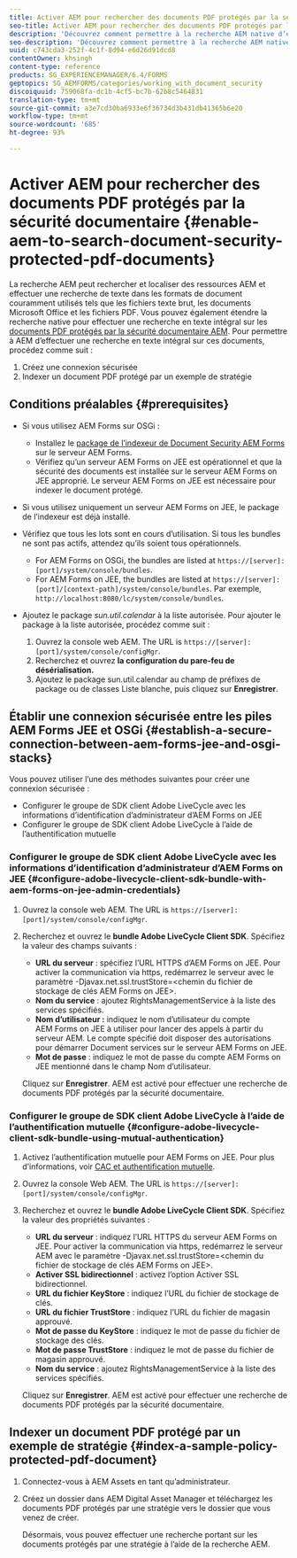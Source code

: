 ```yaml
---
title: Activer AEM pour rechercher des documents PDF protégés par la sécurité documentaire
seo-title: Activer AEM pour rechercher des documents PDF protégés par la sécurité documentaire
description: 'Découvrez comment permettre à la recherche AEM native d’effectuer une recherche de texte intégral sur des documents PDF protégés par DRM.  '
seo-description: 'Découvrez comment permettre à la recherche AEM native d’effectuer une recherche de texte intégral sur des documents PDF protégés par DRM.  '
uuid: c743cda3-252f-4c1f-8d94-e6d26d91dcd8
contentOwner: khsingh
content-type: reference
products: SG_EXPERIENCEMANAGER/6.4/FORMS
geptopics: SG_AEMFORMS/categories/working_with_document_security
discoiquuid: 759068fa-dc1b-4cf5-bc7b-62b8c5464831
translation-type: tm+mt
source-git-commit: a3e7cd30ba6933e6f36734d3b431db41365b6e20
workflow-type: tm+mt
source-wordcount: '685'
ht-degree: 93%

---
```



# Activer AEM pour rechercher des documents PDF protégés par la sécurité documentaire {#enable-aem-to-search-document-security-protected-pdf-documents}

La recherche AEM peut rechercher et localiser des ressources AEM et effectuer une recherche de texte dans les formats de document couramment utilisés tels que les fichiers texte brut, les documents Microsoft Office et les fichiers PDF. Vous pouvez également étendre la recherche native pour effectuer une recherche en texte intégral sur les [documents PDF protégés par la sécurité documentaire AEM](/help/forms/using/admin-help/document-security.md). Pour permettre à AEM d’effectuer une recherche en texte intégral sur ces documents, procédez comme suit :

1. Créez une connexion sécurisée
1. Indexer un document PDF protégé par un exemple de stratégie

## Conditions préalables {#prerequisites}

* Si vous utilisez AEM Forms sur OSGi :

   * Installez le [package de l’indexeur de Document Security AEM Forms](https://helpx.adobe.com/fr/aem-forms/kb/aem-forms-releases.html) sur le serveur AEM Forms.
   * Vérifiez qu’un serveur AEM Forms on JEE est opérationnel et que la sécurité des documents est installée sur le serveur AEM Forms on JEE approprié. Le serveur AEM Forms on JEE est nécessaire pour indexer le document protégé.

* Si vous utilisez uniquement un serveur AEM Forms on JEE, le package de l’indexeur est déjà installé.
* Vérifiez que tous les lots sont en cours d’utilisation. Si tous les bundles ne sont pas actifs, attendez qu’ils soient tous opérationnels.

   * For AEM Forms on OSGi, the bundles are listed at `https://[server]:[port]/system/console/bundles`.
   * For AEM Forms on JEE, the bundles are listed at `https://[server]:[port]/[context-path]/system/console/bundles`. Par exemple, `http://localhost:8080/lc/system/console/bundles`.

* Ajoutez le package *sun.util.calendar* à la liste autorisée. Pour ajouter le package à la liste autorisée, procédez comme suit :

   1. Ouvrez la console web AEM. The URL is `https://[server]:[port]/system/console/configMgr`.
   1. Recherchez et ouvrez **la configuration du pare-feu de désérialisation.**
   1. Ajoutez le package sun.util.calendar au champ de préfixes de package ou de classes Liste blanche, puis cliquez sur **Enregistrer**.

## Établir une connexion sécurisée entre les piles AEM Forms JEE et OSGi {#establish-a-secure-connection-between-aem-forms-jee-and-osgi-stacks}

Vous pouvez utiliser l’une des méthodes suivantes pour créer une connexion sécurisée :

* Configurer le groupe de SDK client Adobe LiveCycle avec les informations d’identification d’administrateur d’AEM Forms on JEE
* Configurer le groupe de SDK client Adobe LiveCycle à l’aide de l’authentification mutuelle

### Configurer le groupe de SDK client Adobe LiveCycle avec les informations d’identification d’administrateur d’AEM Forms on JEE {#configure-adobe-livecycle-client-sdk-bundle-with-aem-forms-on-jee-admin-credentials}

1. Ouvrez la console web AEM. The URL is `https://[server]:[port]/system/console/configMgr`.
1. Recherchez et ouvrez le **bundle Adobe LiveCycle Client SDK**. Spécifiez la valeur des champs suivants :

   * **URL du serveur** : spécifiez l’URL HTTPS d’AEM Forms on JEE. Pour activer la communication via https, redémarrez le serveur avec le paramètre -Djavax.net.ssl.trustStore=&lt;chemin du fichier de stockage de clés AEM Forms on JEE>.
   * **Nom du service** : ajoutez RightsManagementService à la liste des services spécifiés.
   * **Nom d’utilisateur :** indiquez le nom d’utilisateur du compte AEM Forms on JEE à utiliser pour lancer des appels à partir du serveur AEM. Le compte spécifié doit disposer des autorisations pour démarrer Document services sur le serveur AEM Forms on JEE.
   * **Mot de passe** : indiquez le mot de passe du compte AEM Forms on JEE mentionné dans le champ Nom d’utilisateur.

   Cliquez sur **Enregistrer**. AEM est activé pour effectuer une recherche de documents PDF protégés par la sécurité documentaire.

### Configurer le groupe de SDK client Adobe LiveCycle à l’aide de l’authentification mutuelle {#configure-adobe-livecycle-client-sdk-bundle-using-mutual-authentication}

1. Activez l’authentification mutuelle pour AEM Forms on JEE. Pour plus d’informations, voir [CAC et authentification mutuelle](https://helpx.adobe.com/fr/livecycle/kb/cac-mutual-authentication.html).
1. Ouvrez la console Web AEM. The URL is `https://[server]:[port]/system/console/configMgr`.
1. Recherchez et ouvrez le **bundle Adobe LiveCycle Client SDK**. Spécifiez la valeur des propriétés suivantes :

   * **URL du serveur** : indiquez l’URL HTTPS du serveur AEM Forms on JEE. Pour activer la communication via https, redémarrez le serveur AEM avec le paramètre -Djavax.net.ssl.trustStore=&lt;chemin du fichier de stockage de clés AEM Forms on JEE>.
   * **Activer SSL bidirectionnel** : activez l’option Activer SSL bidirectionnel.
   * **URL du fichier KeyStore** : indiquez l’URL du fichier de stockage de clés.
   * **URL du fichier TrustStore** : indiquez l’URL du fichier de magasin approuvé.
   * **Mot de passe du KeyStore** : indiquez le mot de passe du fichier de stockage des clés.
   * **Mot de passe TrustStore** : indiquez le mot de passe du fichier de magasin approuvé.
   * **Nom du service** : ajoutez RightsManagementService à la liste des services spécifiés.

   Cliquez sur **Enregistrer**. AEM est activé pour effectuer une recherche de documents PDF protégés par la sécurité documentaire.

## Indexer un document PDF protégé par un exemple de stratégie {#index-a-sample-policy-protected-pdf-document}

1. Connectez-vous à AEM Assets en tant qu’administrateur.
1. Créez un dossier dans AEM Digital Asset Manager et téléchargez les documents PDF protégés par une stratégie vers le dossier que vous venez de créer.

   Désormais, vous pouvez effectuer une recherche portant sur les documents protégés par une stratégie à l’aide de la recherche AEM.

